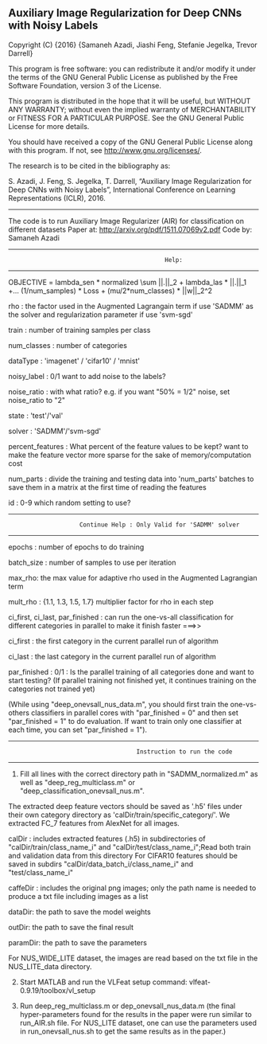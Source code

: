 
Auxiliary Image Regularization for Deep CNNs with Noisy Labels
---------------------------------------------------------------------

Copyright (C) {2016} {Samaneh Azadi, Jiashi Feng, Stefanie Jegelka, Trevor Darrell}

This program is free software: you can redistribute it and/or modify it under the terms of the GNU General Public License as published by the Free Software Foundation, version 3 of the License.

This program is distributed in the hope that it will be useful, but WITHOUT ANY WARRANTY; without even the implied warranty of MERCHANTABILITY or FITNESS FOR A PARTICULAR PURPOSE. See the GNU General Public License for more details.

You should have received a copy of the GNU General Public License along with this program. If not, see http://www.gnu.org/licenses/.
 
The research is to be cited in the bibliography as:

S. Azadi, J. Feng, S. Jegelka, T. Darrell, “Auxiliary Image Regularization for Deep CNNs with Noisy Labels”, International Conference on Learning Representations (ICLR), 2016.

---------------------------------------------------------------------

 The code is to run Auxiliary Image Regularizer (AIR) for classification on different datasets
 Paper at: http://arxiv.org/pdf/1511.07069v2.pdf
 Code by: Samaneh Azadi

---------------------------------------------------------------------
												Help:
---------------------------------------------------------------------

 OBJECTIVE = lambda_sen * normalized \sum ||.||_2 + lambda_las * ||.||_1 +...
					 (1/num_samples) * Loss + (mu/2*num_classes) * ||w||_2^2 

rho : the factor used in the Augmented Lagrangain term if use 'SADMM' as the solver and regularization parameter if use 'svm-sgd'

train : number of training samples per class

num_classes : number of categories

dataType : 'imagenet' / 'cifar10' /  'mnist' 

noisy_label : 0/1 want to add noise to the labels?

noise_ratio : with what ratio? e.g. if you want "50% = 1/2" noise, set noise_ratio to "2"

state : 'test'/'val'

solver : 'SADMM'/'svm-sgd'

percent_features : What percent of the feature values to be kept? want to make the feature vector more sparse for the sake of memory/computation cost 

num_parts : divide the training and testing data into 'num_parts' batches to save them in a matrix at the first time of reading the features 

id : 0-9 which random setting to use?

---------------------------------------------------------------------
 						Continue Help : Only Valid for 'SADMM' solver
---------------------------------------------------------------------
epochs : number of epochs to do training

batch_size : number of samples to use per iteration

max_rho: the max value for adaptive rho used in the Augmented Lagrangian term

mult_rho : {1.1, 1.3, 1.5, 1.7} multiplier factor for rho in each step

ci_first, ci_last, par_finished : can run the one-vs-all classification for different categories in parallel to make it finish faster ===>> 

ci_first : the first category in the current parallel run of algorithm 

ci_last : the last category in the current parallel run of algorithm 

par_finished : 0/1 : Is the parallel training of all categories done and want to start testing?
				(If parallel training not finished yet, it continues training on the categories 
				not trained  yet)

(While using "deep_onevsall_nus_data.m", you should first train the one-vs-others classifiers
in parallel cores with "par_finished = 0" and then set "par_finished = 1" to do evaluation.
If want to train only one classifier at each time, you can set "par_finished = 1").


---------------------------------------------------------------------
										Instruction to run the code
---------------------------------------------------------------------
1. Fill all lines with the correct directory path in "SADMM_normalized.m" as well as
"deep_reg_multiclass.m" or "deep_classification_onevsall_nus.m".

The extracted deep feature vectors should be saved as '.h5' files under their own category directory
as 'calDir/train/specific_category/'. We extracted FC_7 features from AlexNet for all images.

calDir : includes extracted features (.h5) in subdirectories of "calDir/train/class_name_i" and "calDir/test/class_name_i";Read both train and validation data from this directory
For CIFAR10 features should be saved in subdirs  "calDir/data_batch_i/class_name_i" and
"test/class_name_i"

caffeDir : includes the original png images; only the path name is needed to produce
a txt file including images as a list

dataDir: the path to save the model weights 

outDir: the path to save the final result

paramDir: the path to save the parameters

For NUS_WIDE_LITE dataset, the images are read based on the txt file in the NUS_LITE_data directory.

2. Start MATLAB and run the VLFeat setup command:
vlfeat-0.9.19/toolbox/vl_setup

3. Run deep_reg_multiclass.m or dep_onevsall_nus_data.m
(the final hyper-parameters found for the results in the paper were run similar to run_AIR.sh file. For NUS_LITE dataset, one can use the parameters used in run_onevsall_nus.sh to get the same results as in the paper.)
	 
	 





    


 






